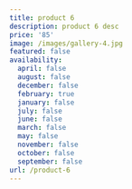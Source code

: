 ```yaml
---
title: product 6
description: product 6 desc
price: '85'
image: /images/gallery-4.jpg
featured: false
availability:
  april: false
  august: false
  december: false
  february: true
  january: false
  july: false
  june: false
  march: false
  may: false
  november: false
  october: false
  september: false
url: /product-6
---
```



